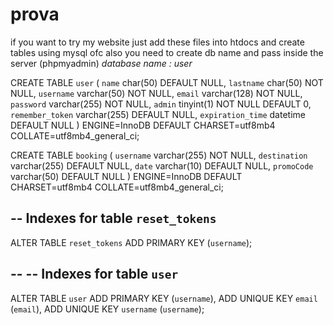 # prova
if you want to try my website just add these files into htdocs 
and create tables using mysql 
ofc also you need to create db name and pass inside the server (phpmyadmin)
*database name : user*

CREATE TABLE `user` (
  `name` char(50) DEFAULT NULL,
  `lastname` char(50) NOT NULL,
  `username` varchar(50) NOT NULL,
  `email` varchar(128) NOT NULL,
  `password` varchar(255) NOT NULL,
  `admin` tinyint(1) NOT NULL DEFAULT 0,
  `remember_token` varchar(255) DEFAULT NULL,
  `expiration_time` datetime DEFAULT NULL
) ENGINE=InnoDB DEFAULT CHARSET=utf8mb4 COLLATE=utf8mb4_general_ci;

CREATE TABLE `booking` (
  `username` varchar(255) NOT NULL,
  `destination` varchar(255) DEFAULT NULL,
  `date` varchar(10) DEFAULT NULL,
  `promoCode` varchar(50) DEFAULT NULL
) ENGINE=InnoDB DEFAULT CHARSET=utf8mb4 COLLATE=utf8mb4_general_ci;

-- Indexes for table `reset_tokens`
--
ALTER TABLE `reset_tokens`
  ADD PRIMARY KEY (`username`);

--
-- Indexes for table `user`
--
ALTER TABLE `user`
  ADD PRIMARY KEY (`username`),
  ADD UNIQUE KEY `email` (`email`),
  ADD UNIQUE KEY `username` (`username`);
